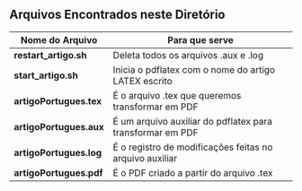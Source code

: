 ## Arquivos Encontrados neste Diretório

Nome do Arquivo|Para que serve
|---|---|
**restart_artigo.sh**| Deleta todos os arquivos .aux e .log 
**start_artigo.sh**| Inicia o pdflatex com o nome do artigo LATEX escrito
**artigoPortugues.tex**| É o arquivo .tex que queremos transformar em PDF
**artigoPortugues.aux**| É um arquivo auxiliar do pdflatex para transformar em PDF
**artigoPortugues.log**| É o registro de modificações feitas no arquivo auxiliar
**artigoPortugues.pdf**| É o PDF criado a partir do arquivo .tex